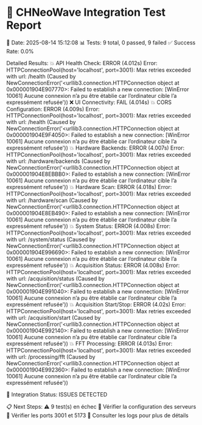 
🌊 CHNeoWave Integration Test Report
============================================================

📅 Date: 2025-08-14 15:12:08
📊 Tests: 9 total, 0 passed, 9 failed
✅ Success Rate: 0.0%

Detailed Results:
💥 API Health Check: ERROR (4.012s)
   Error: HTTPConnectionPool(host='localhost', port=3001): Max retries exceeded with url: /health (Caused by NewConnectionError('<urllib3.connection.HTTPConnection object at 0x000001904E907770>: Failed to establish a new connection: [WinError 10061] Aucune connexion n’a pu être établie car l’ordinateur cible l’a expressément refusée'))
❌ UI Connectivity: FAIL (4.014s)
💥 CORS Configuration: ERROR (4.009s)
   Error: HTTPConnectionPool(host='localhost', port=3001): Max retries exceeded with url: /health (Caused by NewConnectionError('<urllib3.connection.HTTPConnection object at 0x000001904E9F4050>: Failed to establish a new connection: [WinError 10061] Aucune connexion n’a pu être établie car l’ordinateur cible l’a expressément refusée'))
💥 Hardware Backends: ERROR (4.007s)
   Error: HTTPConnectionPool(host='localhost', port=3001): Max retries exceeded with url: /hardware/backends (Caused by NewConnectionError('<urllib3.connection.HTTPConnection object at 0x000001904E8EBBB0>: Failed to establish a new connection: [WinError 10061] Aucune connexion n’a pu être établie car l’ordinateur cible l’a expressément refusée'))
💥 Hardware Scan: ERROR (4.018s)
   Error: HTTPConnectionPool(host='localhost', port=3001): Max retries exceeded with url: /hardware/scan (Caused by NewConnectionError('<urllib3.connection.HTTPConnection object at 0x000001904E8EB490>: Failed to establish a new connection: [WinError 10061] Aucune connexion n’a pu être établie car l’ordinateur cible l’a expressément refusée'))
💥 System Status: ERROR (4.008s)
   Error: HTTPConnectionPool(host='localhost', port=3001): Max retries exceeded with url: /system/status (Caused by NewConnectionError('<urllib3.connection.HTTPConnection object at 0x000001904E996690>: Failed to establish a new connection: [WinError 10061] Aucune connexion n’a pu être établie car l’ordinateur cible l’a expressément refusée'))
💥 Acquisition Status: ERROR (4.008s)
   Error: HTTPConnectionPool(host='localhost', port=3001): Max retries exceeded with url: /acquisition/status (Caused by NewConnectionError('<urllib3.connection.HTTPConnection object at 0x000001904E991040>: Failed to establish a new connection: [WinError 10061] Aucune connexion n’a pu être établie car l’ordinateur cible l’a expressément refusée'))
💥 Acquisition Start/Stop: ERROR (4.02s)
   Error: HTTPConnectionPool(host='localhost', port=3001): Max retries exceeded with url: /acquisition/start (Caused by NewConnectionError('<urllib3.connection.HTTPConnection object at 0x000001904E992140>: Failed to establish a new connection: [WinError 10061] Aucune connexion n’a pu être établie car l’ordinateur cible l’a expressément refusée'))
💥 FFT Processing: ERROR (4.013s)
   Error: HTTPConnectionPool(host='localhost', port=3001): Max retries exceeded with url: /processing/fft (Caused by NewConnectionError('<urllib3.connection.HTTPConnection object at 0x000001904E992360>: Failed to establish a new connection: [WinError 10061] Aucune connexion n’a pu être établie car l’ordinateur cible l’a expressément refusée'))

🎯 Integration Status: ISSUES DETECTED

📋 Next Steps:
⚠️ 9 test(s) en échec
🔧 Vérifier la configuration des serveurs
📡 Vérifier les ports 3001 et 5173
🐛 Consulter les logs pour plus de détails